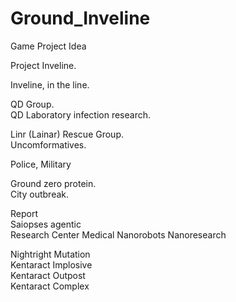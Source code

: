 # Ground_Inveline
Game Project Idea

Project Inveline.

Inveline, in the line.

QD Group.   
QD Laboratory infection research.

Linr (Lainar) Rescue Group.  
Uncomformatives.  

Police, Military 

Ground zero protein.  
City outbreak.  

Report  
Saiopses agentic  
Research Center Medical Nanorobots Nanoresearch

Nightright Mutation  
Kentaract Implosive  
Kentaract Outpost  
Kentaract Complex  
